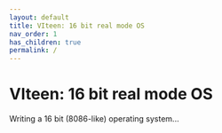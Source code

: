 ```yaml
---
layout: default
title: VIteen: 16 bit real mode OS
nav_order: 1
has_children: true
permalink: /
---
```


# VIteen: 16 bit real mode OS

Writing a 16 bit (8086-like) operating system...


